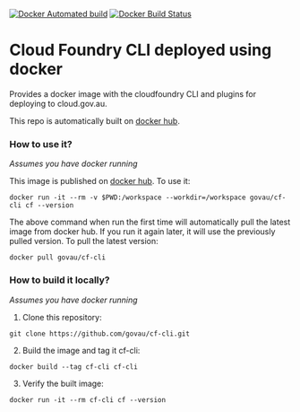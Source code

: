 [![Docker Automated build](https://img.shields.io/docker/automated/govau/cf-cli.svg?style=plastic)](https://hub.docker.com/r/govau/cf-cli/)
[![Docker Build Status](https://img.shields.io/docker/build/govau/cf-cli.svg?style=plastic)](https://hub.docker.com/r/govau/cf-cli/)

# Cloud Foundry CLI deployed using docker

Provides a docker image with the cloudfoundry CLI and plugins for deploying to cloud.gov.au.

This repo is automatically built on [docker hub](https://hub.docker.com/r/govau/cf-cli/).

### How to use it?

*Assumes you have docker running*

This image is published on [docker hub](https://hub.docker.com/r/govau/cf-cli/). To use it:

```
docker run -it --rm -v $PWD:/workspace --workdir=/workspace govau/cf-cli cf --version
```

The above command when run the first time will automatically pull the latest image from docker hub. If you run it again later, it will use the previously pulled version. To pull the latest version:

```
docker pull govau/cf-cli
```

### How to build it locally?

*Assumes you have docker running*

1. Clone this repository:

```
git clone https://github.com/govau/cf-cli.git
```

2. Build the image and tag it cf-cli:

```
docker build --tag cf-cli cf-cli
```

3. Verify the built image:
```
docker run -it --rm cf-cli cf --version
```
